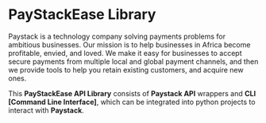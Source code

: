# PayStackEase Library

Paystack is a technology company solving payments problems for ambitious businesses. Our mission is to help businesses in Africa become profitable, envied, and loved. We make it easy for businesses to accept secure payments from multiple local and global payment channels, and then we provide tools to help you retain existing customers, and acquire new ones.

This **PayStackEase API Library** consists of **Paystack API** wrappers and **CLI [Command Line Interface]**, which can be integrated into python projects to interact with **Paystack**. 


